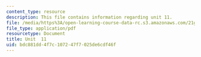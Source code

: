 ```yaml
---
content_type: resource
description: This file contains information regarding unit 11.
file: /media/https%3A/open-learning-course-data-rc.s3.amazonaws.com/21g-104-chinese-iv-regular-spring-2006/bdc881dd4f7c107247f7025de6cdf46f_MIT21G_104S06_unit11.pdf
file_type: application/pdf
resourcetype: Document
title: Unit  11
uid: bdc881dd-4f7c-1072-47f7-025de6cdf46f
---
```

